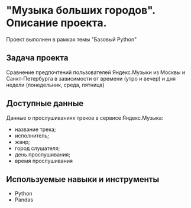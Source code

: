 # "Музыка больших городов". Описание проекта.
Проект выполнен в рамках темы "Базовый Python"

## Задача проекта

Сравнение предпочтений пользователей Яндекс.Музыки из Москвы и Санкт-Петербурга в зависимости от времени (утро и вечер) и дня недели (понедельник, среда, пятница)

## Доступные данные 

Данные о прослушиваниях треков в сервисе Яндекс.Музыка:

- название трека;
- исполнитель;
- жанр;
- город слушателя;
- день прослушивания;
- время прослушивания

## Используемые навыки и инструменты

- Python 
- Pandas
